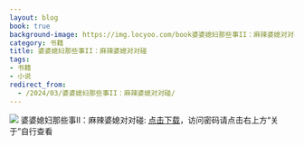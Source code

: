 ```yaml
---
layout: blog
book: true
background-image: https://img.locyoo.com/book婆婆媳妇那些事II：麻辣婆媳对对碰.jpg
category: 书籍
title: 婆婆媳妇那些事II：麻辣婆媳对对碰
tags:
- 书籍
- 小说
redirect_from:
  - /2024/03/婆婆媳妇那些事II：麻辣婆媳对对碰/
---
```

![](https://img.locyoo.com/book婆婆媳妇那些事II：麻辣婆媳对对碰.jpg)
婆婆媳妇那些事II：麻辣婆媳对对碰: <a name = "ref1" href="https://url18.ctfile.com/f/50983618-1439916175-17431d?p=3619">点击下载</a>，访问密码请点击右上方“关于”自行查看